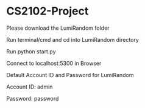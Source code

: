 # CS2102-Project

Please download the LumiRandom folder


Run terminal/cmd and cd into LumiRandom directory

Run python start.py

Connect to localhost:5300 in Browser


Default Account ID and Password for LumiRandom

Account ID: admin

Password: password
